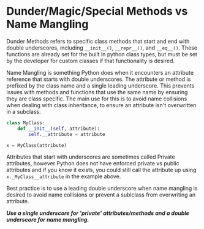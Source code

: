 # Dunder/Magic/Special Methods vs Name Mangling

Dunder Methods refers to specific class methods that start and end with double underscores, including `__init__()`, `__repr__()`, and `__eq__()`. These functions are already set for the built in python class types, but must be set by the developer for custom classes if that functionality is desired.

Name Mangling is something Python does when it encounters an attribute reference that starts with double underscores. The attribute or method is prefixed by the class name and a single leading underscore. This prevents issues with methods and functions that use the same name by ensuring they are class specific. The main use for this is to avoid name collisions when dealing with class inheritance, to ensure an attribute isn't overwritten in a subclass.

```python
class MyClass:
    def __init__(self, attribute):
        self.__attribute = attribute

x = MyClass(attribute)
```

Attributes that start with underscores are sometimes called Private attributes, however Python does not have enforced private vs public attributes and if you know it exists, you could still call the attribute up using `x._MyClass__attribute` in the example above.

Best practice is to use a leading double underscore when name mangling is desired to avoid name collisions or prevent a sublclass from overwriting an attribute.

***Use a single underscore for 'private' attributes/methods and a double underscore for name mangling.***
